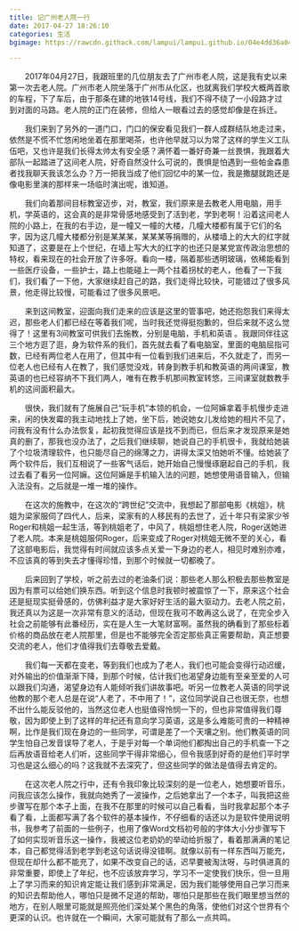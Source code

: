 ```yaml
---
title: 记广州老人院一行
date: 2017-04-27 18:26:10
categories: 生活
bgimage: https://rawcdn.githack.com/lampui/lampui.github.io/04e4dd36a04d1018a82c6265a8b80a64df3c97cc/image/parachute-2381509_1920.jpg

---
```

&emsp;&emsp;2017年04月27日，我跟班里的几位朋友去了广州市老人院，这是我有史以来第一次去老人院。广州市老人院坐落于广州市从化区，也就离我们学校大概两首歌的车程，下了车后，由于那条在建的地铁14号线，我们不得不绕了一小段路才过到对面的马路。老人院的正门在装修，但给人一眼看过去的感觉却像是在拆迁。
<!-- more -->
&emsp;&emsp;我们来到了另外的一道门口，门口的保安看见我们一群人成群结队地走过来，依然是不慌不忙悠闲地坐着在那里喝茶，也许他早就习以为常了这样的学生义工队伍吧，又也许是我们长得太帅太有安全感？满怀着一番好奇兼一丝畏惧，我跟着大部队一起踏进了这间老人院，好奇自然没什么可说的，畏惧是怕遇到一些帕金森患者找我聊天我该怎么办？万一把我当成了他们回忆中的某一位，我是撒腿就跑还是像电影里演的那样来一场临时演出呢，谁知道。
        
&emsp;&emsp;我们向着那间目标教室迈步，对，教室，我们原来是去教老人用电脑，用手机，学英语的，这会真的是非常骨感地感受到了活到老，学到老啊！沿着这间老人院的小路上，在我的右手边，是一幢又一幢的大楼，几幢大楼都有属于它们的名字，因为这几幢大楼都分别是某某某，某某某等捐赠的，从楼墙上的大大的红字就知道了，这要是在上个世纪，在墙上写大大的红字的也还只是某党宣传政治思想的特权，看来现在的社会开放了许多呀。看向一楼，隔着那些透明玻璃，依稀能看到一些医疗设备，一些护士，路上也能碰上一两个拄着拐杖的老人，他看了一下我们，我们看了一下他，大家继续赶自己的路，我们走得比较快，可能错过了很多风景，他走得比较慢，可能看过了很多风景吧。

&emsp;&emsp;来到这间教室，迎面向我们走来的应该是这里的管事吧，她还抱怨我们来得太迟，那些老人们都已经在等着我们呢，当时我还觉得挺抱歉的，但后来就不这么觉得了！这里有3间教室可供我们去施教，分别是电脑，手机和英语 。我跟同伴往这三个地方逛了逛，身为软件系的我们，首先就去看了看电脑室，里面的电脑屈指可数，已经有两位老人在用了，但其中有一位看到我们进来后，不久就走了，而另一位老人也已经有人在教了，我们感觉没戏，转身到教手机和教英语的两间课室，教英语的也已经容纳不下我们两人，唯有在教手机那间教室转悠，三间课室就数教手机的这间面积最大。

&emsp;&emsp;很快，我们就有了施展自己“玩手机”本领的机会，一位阿嫲拿着手机慢步走进来，闲的快发霉的我主动地找上了她，坐下后，她说她女儿发给她的相片不见了，问我有没有什么办法恢复，起初我觉得应该是找不到而已，但后来才发现原来是她真的删了，那我也没办法了，之后我们继续聊，她说自己的手机很卡，我就给她装了个垃圾清理软件，也只能尽自己的绵薄之力，讲得太深又怕她听不懂。给她装了两个软件后，我们互相说了一些客气话后，她开始自己慢慢琢磨起自己的手机，我过去看了看另一位阿嫲。这位阿嫲是手机输入法的问题，她想使用语音输入，但输入法没有。之后就是一堆一堆的操作。

&emsp;&emsp;在这次的施教中，在这次的“跨世纪”交流中，我想起了那部电影《桃姐》，桃姐为梁家服伺了四代人，后来，梁家有的人移民有的去世了，近十年只有梁家少爷Roger和桃姐一起生活，等到桃姐老了，中风了，桃姐想住老人院，Roger送她进了老人院。本来是桃姐服伺Roger，后来变成了Roger对桃姐无微不至的关心，看了这部电影后，我觉得有时间就应该多点关爱一下身边的老人，相见时难别亦难，不应该真的等到失去才懂得珍惜，到那个时候就一切都晚了。

&emsp;&emsp;后来回到了学校，听之前去过的老油条们说：那些老人那么积极去那些教室是因为有票可以给她们换东西。听到这个信息时我顿时被震惊了一下，原来这个社会还是挺现实挺骨感的，仿佛利益才是大家好好生活的最大驱动力。去老人院之前，我还真以为这是一次非常有意义的活动，但现在我可不敢再这么说了，在完全步入社会之前能够有此番经历，实在是人生一大笔财富啊。虽然我的确看到了那些标着价格的商品放在老人院那里，但是也不能够完全否定那些真正需要帮助，真正想要交流的老人，他们才值得我们去尊敬去爱戴。

&emsp;&emsp;我们每一天都在变老，等到我们也成为了老人，我们也可能会变得行动迟缓，对外输出的价值渐渐下降，到那个时候，估计我们也渴望身边能有至亲至爱的人可以跟我们沟通，渴望身边有人能倾听我们讲故事吧。听另一位教老人英语的同学说他教的那个老人总是在说“人老了，不中用了！”，这位同学说自己也很无奈，也想不出什么能反驳他的，当然这位老人也挺值得怜悯一下的，但也非常值得我们尊敬，因为即使上到了这样的年纪还有意向学习英语，这是多么难能可贵的一种精神啊，比作是我们现在身边的一些同学，可谓是差了一个天壤之别。他们教英语的同学生怕自己发音误导了老人，于是乎对每一个单词他们都掏出自己的手机查一下之后再放语音给老人们听，这些同学干得非常细心，但令我感到好奇的是他们平时学习也是这么细心的吗？这我就不去深究了，但这些同学的做法是值得去肯定的。

&emsp;&emsp;在这次老人院之行中，还有令我印象比较深刻的是一位老人，她想要听音乐，问我应该怎么操作，我就向她秀了一波操作，之后她拿出了一个本子，叫我把这些步骤写在那个本子上面，在我不在那里的时候可以自己看看，当时我拿起那个本子看了看，上面都写满了各个软件的基本操作，不仔细看的话还以为是软件使用说明书，我参考了前面的一些例子，也用了像Word文档初号般的字体大小分步骤写下了如何实现听音乐这一操作，我被这位老奶奶的举动给折服了，看着那满满的笔记本，自己都觉得活到老学到老这句话说得没错啊。就像以前有一样东西叫万能充，但现在却什么都不能充了，如果不改变自己的话，迟早要被淘汰呀，与时俱进真的非常重要，即使上了年纪，也不应该放弃学习，学习不一定使我们快乐，但一旦用上了学习而来的知识肯定能让我们感到非常满足，因为我们能够使用自己学习而来的知识去帮助他人，哪怕只是微不足道的帮助，哪怕只是那些在我们眼里想当然的地方，在别人眼里可能就是照亮他们深处某个黑色的角落，使他们对这个世界有个更深的认识。也许就在一个瞬间，大家可能就有了那么一点共鸣。